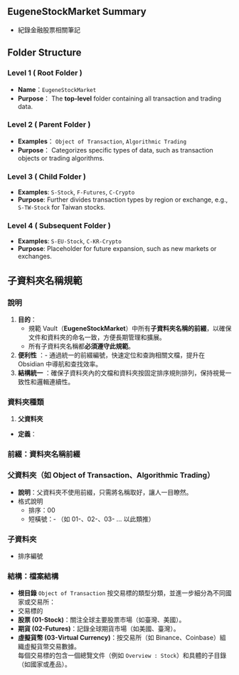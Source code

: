 ## EugeneStockMarket  Summary
- 紀錄金融股票相關筆記

## Folder Structure 
### Level 1 **(** Root Folder **)**
- **Name**：`EugeneStockMarket`
- **Purpose**： The **top-level** folder containing all transaction and trading data.
### Level 2 **(** Parent Folder **)**
- **Examples**： `Object of Transaction`,  `Algorithmic Trading  `
- **Purpose**： Categorizes specific types of data, such as transaction objects or trading algorithms.
### Level 3 **(** Child Folder **)**
- **Examples**: `S-Stock`, `F-Futures`, `C-Crypto`  
- **Purpose**: Further divides transaction types by region or exchange, e.g., `S-TW-Stock` for Taiwan stocks.
### Level 4 **(** Subsequent Folder **)**
- **Examples**: `S-EU-Stock`, `C-KR-Crypto`  
- **Purpose**: Placeholder for future expansion, such as new markets or exchanges.


## 子資料夾名稱規範
### 說明
1. **目的**：
	- 規範 Vault（**EugeneStockMarket**）中所有**子資料夾名稱的前綴**，以確保文件和資料夾的命名一致，方便長期管理和擴展。
	- 所有子資料夾名稱都**必須遵守此規範**。
2. **便利性** ：- 通過統一的前綴編號，快速定位和查詢相關文檔，提升在 Obsidian 中導航和查找效率。
3. **結構統一** ：確保子資料夾內的文檔和資料夾按固定排序規則排列，保持視覺一致性和邏輯連續性。

### 資料夾種類
1. **父資料夾**
- **定義**：

### 前綴：資料夾名稱前綴

### **父資料夾**（如 Object of Transaction、Algorithmic Trading） 
- **說明**：父資料夾不使用前綴，只需將名稱取好，讓人一目瞭然。
- 格式說明
	- 排序：00
	- 短橫號：‑ （如 01-、02-、03- ... 以此類推）
### **子資料夾**  
- 排序編號
### 結構：檔案結構
- **根目錄**
`Object of Transaction` 按交易標的類型分類，並進一步細分為不同國家或交易所： 
- 交易標的
- **股票 (01-Stock)**：關注全球主要股票市場（如臺灣、美國）。  
- **期貨 (02-Futures)**：記錄全球期貨市場（如美國、臺灣）。  
- **虛擬貨幣 (03-Virtual Currency)**：按交易所（如 Binance、Coinbase）組織虛擬貨幣交易數據。  
每個交易標的包含一個總覽文件（例如 `Overview : Stock`）和具體的子目錄（如國家或產品）。

